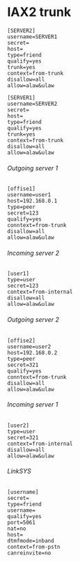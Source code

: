 # IAX2 trunk
```
[SERVER2]
username=SERVER1
secret=
host=
type=friend
qualify=yes
trunk=yes
context=from-trunk
disallow=all
allow=alaw&ulaw
```

```
[SERVER1]
username=SERVER2
secret=
host=
type=friend
qualify=yes
trunk=yes
context=from-trunk
disallow=all
allow=alaw&ulaw
```

###### Outgoing server 1
```
[offise1]
username=user1
host=192.168.0.1
type=peer
secret=123
qualify=yes
conntext=from-trunk
disallow=all
allow=alaw&ulaw
```

###### Incoming server 2
```
[user1]
type=user
secret=123
context=from-internal
disallow=all
allow=alaw&ulaw
```

###### Outgoing server 2
```
[offise2]
username=user2
host=192.168.0.2
type=peer
secret=321
qualify=yes
conntext=from-trunk
disallow=all
allow=alaw&ulaw
```

###### Incoming server 1
```
[user2]
type=user
secret=321
context=from-internal
disallow=all
allow=alaw&ulaw
```

###### LinkSYS
```
[username]
secret=
type=friend
username=
qualify=yes
port=5061
nat=no
host=
dtmfmode=inband
context=from-pstn
canreinvite=no
```
